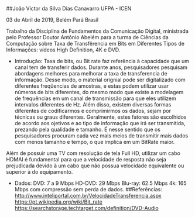 ##João Victor da Silva Dias Canavarro
UFPA - ICEN

03 de Abril de 2019, Belém Pará Brasil


Trabalho da Disciplina de Fundamentos da Comunicação Digital, ministrada pelo
Professor Doutor Antônio Abelém para a turma de Ciências da Computação sobre
Taxa de Transfêrencia em Bits em Diferentes Tipos de Informações: vídeos High
Definition, 4K e DVD.

- Introdução: 
Taxa de bits, ou Bit rate faz referência à capacidade que um canal tem de
transferir dados. Durante anos, pesquisadores pesquisam abordagens melhores
para melhorar a taxa de transferencia de informação. Desse modo, o material
orignial pode ser digitalizado com diferentes freqûencias de amostras, e estas
podem utilizar usar números de bits diferentes, do mesmo modo que existe
a modelagem de frequências em um canal de transmissão para que eles utilizem
intervalos diferentes de Hz. Além disso, existem diversas formas diferentes de
codificarmos e comprimirmos os dados, sejam por técnicas ou graus diferentes.
Geralmente, estes fatores são escolhidos de acordo aos ojetivos e ao tipo de
informação que irá ser transmitida, prezando pela qualidade e tamanho. É nesse
sentido que os pesquisadores procuram cada vez mais meios de transmitir mais
dados com menos tamanho e tempo, o que implica em um BitRate maior.

Além de possuir uma TV com resolução de tela Full HD, utilizar um cabo HDMAI
é fundamental para que a velocidade de resposta não seja prejudicada devido
à um cabo que não possua velocidade equivalente ou superior à do equipamento.
- Dados:
DVD: 7 a 9 Mbps
HD-DVD: 29 Mbps
Blu-ray: 62.5 Mbps
4k: 165 Mbps com compressão sem perda de dados.
##Referências:
http://www.inteliportal.com.br/VelocidadeTransferencia.aspx
https://pt.wikipedia.org/wiki/Bit_rate
https://searchstorage.techtarget.com/definition/DVD-Audio
